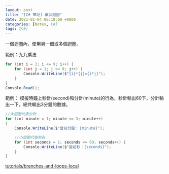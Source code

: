 ```yaml
---
layout: post
title: "[C# 筆記] 巢狀迴圈"
date: 2021-01-04 00:18:00 +0800
categories: [Notes, C#]
tags: [C#]
---
```


一個迴圈內，使用另一個或多個迴圈。

範例：九九乘法
```c#
for (int i = 2; i <= 9; i++) {
    for (int j = 1; j <= 9; j++) {
        Console.WriteLine($"{i}*{j}={i*j}");
    }
}
Console.Read();
```

範例：
模擬時鐘上秒針(second)和分針(minute)的行為，秒針輸出60下，分針輸出一下，總共輸出3分鐘的數據。
```c#
//大迴圈代表分針
for (int minute = 1; minute <= 3; minute++) 
{
    Console.WriteLine($"當前分鐘: {minute}");

    //小迴圈代表秒針
    for (int seconds = 1; seconds <= 60; seconds++) {
        Console.WriteLine($"當前秒：{seconds}");
    }
}
```

[tutorials/branches-and-loops-local](https://learn.microsoft.com/zh-tw/dotnet/csharp/tour-of-csharp/tutorials/branches-and-loops-local)